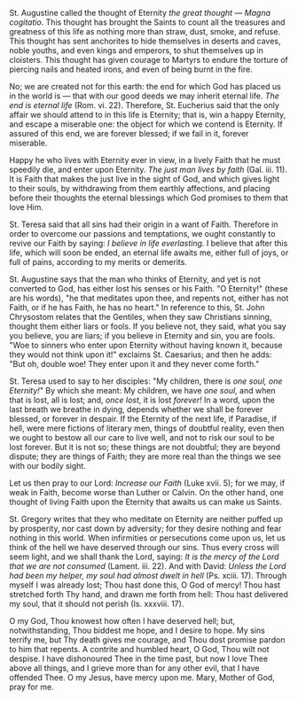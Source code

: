 
St. Augustine called the thought of Eternity *the great thought — Magna cogitatio*. This thought has brought the Saints to count all the treasures and greatness of this life as nothing more than straw, dust, smoke, and refuse. This thought has sent anchorites to hide themselves in deserts and caves, noble youths, and even kings and emperors, to shut themselves up in cloisters. This thought has given courage to Martyrs to endure the torture of piercing nails and heated irons, and even of being burnt in the fire.

No; we are created not for this earth: the end for which God has placed us in the world is — that with our good deeds we may inherit eternal life. *The end is eternal life* (Rom. vi. 22). Therefore, St. Eucherius said that the only affair we should attend to in this life is Eternity; that is, win a happy Eternity, and escape a miserable one: the object for which we contend is Eternity. If assured of this end, we are forever blessed; if we fail in it, forever miserable.

Happy he who lives with Eternity ever in view, in a lively Faith that he must speedily die, and enter upon Eternity. *The just man lives by faith* (Gal. iii. 11). It is Faith that makes the just live in the sight of God, and which gives light to their souls, by withdrawing from them earthly affections, and placing before their thoughts the eternal blessings which God promises to them that love Him.

St. Teresa said that all sins had their origin in a want of Faith. Therefore in order to overcome our passions and temptations, we ought constantly to revive our Faith by saying: *I believe in life everlasting.* I believe that after this life, which will soon be ended, an eternal life awaits me, either full of joys, or full of pains, according to my merits or demerits.

St. Augustine says that the man who thinks of Eternity, and yet is not converted to God, has either lost his senses or his Faith. \"O Eternity!\" (these are his words), \"he that meditates upon thee, and repents not, either has not Faith, or if he has Faith, he has no heart.\" In reference to this, St. John Chrysostom relates that the Gentiles, when they saw Christians sinning, thought them either liars or fools. If you believe not, they said, what you say you believe, you are liars; if you believe in Eternity and sin, you are fools. \"Woe to sinners who enter upon Eternity without having known it, because they would not think upon it!\" exclaims St. Caesarius; and then he adds: \"But oh, double woe! They enter upon it and they never come forth.\"

St. Teresa used to say to her disciples: \"My children, there is *one soul, one Eternity!*\" By which she meant: My children, we have *one soul*, and when that is lost, all is lost; and, *once lost*, it is lost *forever!* In a word, upon the last breath we breathe in dying, depends whether we shall be forever blessed, or forever in despair. If the Eternity of the next life, if Paradise, if hell, were mere fictions of literary men, things of doubtful reality, even then we ought to bestow all our care to live well, and not to risk our soul to be lost forever. But it is not so; these things are not doubtful; they are beyond dispute; they are things of Faith; they are more real than the things we see with our bodily sight.

Let us then pray to our Lord: *Increase our Faith* (Luke xvii. 5); for we may, if weak in Faith, become worse than Luther or Calvin. On the other hand, one thought of living Faith upon the Eternity that awaits us can make us Saints.

St. Gregory writes that they who meditate on Eternity are neither puffed up by prosperity, nor cast down by adversity; for they desire nothing and fear nothing in this world. When infirmities or persecutions come upon us, let us think of the hell we have deserved through our sins. Thus every cross will seem light, and we shall thank the Lord, saying: *It is the mercy of the Lord that we are not consumed* (Lament. iii. 22). And with David: *Unless the Lord had been my helper, my soul had almost dwelt in hell* (Ps. xciii. 17). Through myself I was already lost; Thou hast done this, O God of mercy! Thou hast stretched forth Thy hand, and drawn me forth from hell: Thou hast delivered my soul, that it should not perish (Is. xxxviii. 17).

O my God, Thou knowest how often I have deserved hell; but, notwithstanding, Thou biddest me hope, and I desire to hope. My sins terrify me, but Thy death gives me courage, and Thou dost promise pardon to him that repents. A contrite and humbled heart, O God, Thou wilt not despise. I have dishonoured Thee in the time past, but now I love Thee above all things, and I grieve more than for any other evil, that I have offended Thee. O my Jesus, have mercy upon me. Mary, Mother of God, pray for me.


